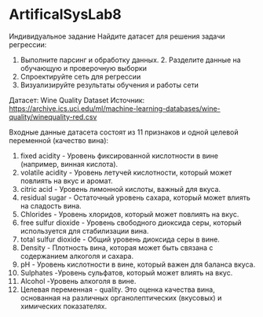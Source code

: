 # ArtificalSysLab8
Индивидуальное задание
Найдите датасет для решения задачи регрессии:
1. Выполните парсинг и обработку данных. 2. Разделите данные на обучающую и проверочную выборки
3. Спроектируйте сеть для регрессии
4. Визуализируйте результаты обучения и работы сети

Датасет: Wine Quality Dataset
Источник: https://archive.ics.uci.edu/ml/machine-learning-databases/wine-quality/winequality-red.csv

Входные данные датасета состоят из 11 признаков и одной целевой переменной (качество вина):
1) fixed acidity - Уровень фиксированной кислотности в вине (например, винная кислота).
2) volatile acidity - Уровень летучей кислотности, который может повлиять на вкус и аромат.
3) citric acid - Уровень лимонной кислоты, важный для вкуса.
4) residual sugar - Остаточный уровень сахара, который может влиять на сладость вина.
5) Chlorides - Уровень хлоридов, который может повлиять на вкус.
6) free sulfur dioxide - Уровень свободного диоксида серы, который используется для стабилизации вина.
7) total sulfur dioxide - Общий уровень диоксида серы в вине.
8) Density - Плотность вина, которая может быть связана с содержанием алкоголя и сахара.
9) pH - Уровень кислотности в вине, который важен для баланса вкуса.
10) Sulphates -Уровень сульфатов, который может влиять на вкус.
11) Alcohol -Уровень алкоголя в вине.
12) Целевая переменная - quality. Это оценка качества вина, основанная на различных органолептических (вкусовых) и химических
показателях.
